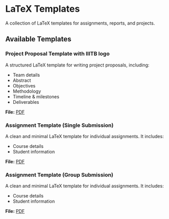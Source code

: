 # LaTeX Templates

A collection of LaTeX templates for assignments, reports, and projects.

## Available Templates  

### Project Proposal Template with IIITB logo
A structured LaTeX template for writing project proposals, including:  
- Team details  
- Abstract  
- Objectives  
- Methodology  
- Timeline & milestones  
- Deliverables  

**File:** [PDF](Project%20Proposal%20Template%20With%20IIITB%20logo/Project_Proposal_Template.pdf)  

### Assignment Template (Single Submission) 
A clean and minimal LaTeX template for individual assignments. It includes:  
- Course details  
- Student information

**File:** [PDF](Assignment%20Template(Single)/Assignment_single_submission.pdf)  


### Assignment Template (Group Submission) 
A clean and minimal LaTeX template for individual assignments. It includes:  
- Course details  
- Student information

**File:** [PDF](Assignment%20Template(Single)/Assignment_single_submission.pdf)  

